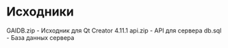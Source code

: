 # Исходники 

GAIDB.zip - Исходник для Qt Creator 4.11.1 
api.zip - API для сервера
db.sql - База данных сервера
